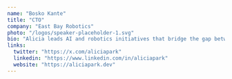 ```yaml
---
name: "Bosko Kante"
title: "CTO"
company: "East Bay Robotics"
photo: "/logos/speaker-placeholder-1.svg"
bio: "Alicia leads AI and robotics initiatives that bridge the gap between cutting-edge technology and community impact. She's passionate about making advanced tech accessible to underserved communities and has been instrumental in Oakland's growing tech ecosystem."
links:
  twitter: "https://x.com/aliciapark"
  linkedin: "https://www.linkedin.com/in/aliciapark"
  website: "https://aliciapark.dev"
---
```


